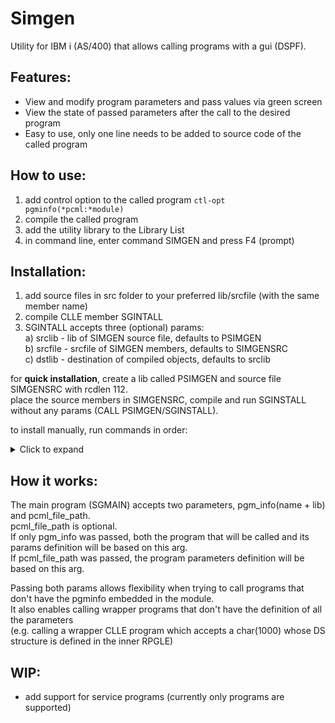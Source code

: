 # Simgen

Utility for IBM i (AS/400) that allows calling programs with a gui (DSPF).

## Features:
* View and modify program parameters and pass values via green screen
* View the state of passed parameters after the call to the desired program
* Easy to use, only one line needs to be added to source code of the called program

## How to use:
1) add control option to the called program ``` ctl-opt pgminfo(*pcml:*module) ```
2) compile the called program
3) add the utility library to the Library List
4) in command line, enter command SIMGEN and press F4 (prompt)

## Installation:
1) add source files in src folder to your preferred lib/srcfile (with the same member name)
2) compile CLLE member SGINTALL
3) SGINTALL accepts three (optional) params:<br>
  a) srclib  - lib of SIMGEN source file,  defaults to PSIMGEN<br>
  b) srcfile - srcfile of SIMGEN members, defaults to SIMGENSRC<br>
  c) dstlib  - destination of compiled objects, defaults to srclib<br>

for <b>quick installation</b>, create a lib called PSIMGEN and source file SIMGENSRC with rcdlen 112.<br>
place the source members in SIMGENSRC, compile and run SGINSTALL without any params (CALL PSIMGEN/SGINSTALL).

to install manually, run commands in order:
  <details>
    <summary> Click to expand </summary>
    
    ```
    CRTPF   FILE(MYLIB/F_SIMGEN) SRCFILE(MYLIB/MYSRCPF) SRCMBR(F_SIMGEN)
    CRTDSPF FILE(MYLIB/D_SIMGEN) SRCFILE(MYLIB/MYSRCPF) SRCMBR(D_SIMGEN)
    CRTSQLRPGI OBJ(MYLIB/SGMAIN) SRCFILE(MYLIB/MYSRCPF) SRCMBR(SGMAIN) OBJTYPE(*PGM)
    CRTSQLRPGI OBJ(MYLIB/SGPARSE) SRCFILE(MYLIB/MYSRCPF) SRCMBR(SGPARSE) OBJTYPE(*PGM)
    CRTSQLRPGI OBJ(MYLIB/SGSCREEN) SRCFILE(MYLIB/MYSRCPF) SRCMBR(SGSCREEN) OBJTYPE(*PGM)
    CRTSQLRPGI OBJ(MYLIB/SGUTILS) SRCFILE(MYLIB/MYSRCPF) SRCMBR(SGUTILS) OBJTYPE(*MODULE)
    CRTSRVPGM SRVPGM(MYLIB/SGUTILS) EXPORT(*ALL)
    CRTSQLRPGI OBJ(MYLIB/SGINVOKE) SRCFILE(MYLIB/MYSRCPF) SRCMBR(SGINVOKE) OBJTYPE(*MODULE)
    CRTPGM PGM(MYLIB/SGINVOKE) BNDSRVPGM((SGUTILS))
    CRTCMD CMD(MYLIB/SIMGEN) PGM(MYLIB/SGMAIN) SRCFILE(MYLIB/MYSRCPF) SRCMBR(SIMGEN)
    ```
  </details>
 
## How it works:
   The main program (SGMAIN) accepts two parameters, pgm_info(name + lib) and pcml_file_path.<br>
   pcml_file_path is optional.<br> 
   If only pgm_info was passed, both the program that will be called and its params definition will be based on this arg.<br>
   If pcml_file_path was passed, the program parameters definition will be based on this arg.<br>
  
   Passing both params allows flexibility when trying to call programs that don't have the pgminfo embedded in the module.<br>
   It also enables calling wrapper programs that don't have the definition of all the parameters<br> 
   (e.g. calling a wrapper CLLE program which accepts a char(1000) whose DS structure is defined in the inner RPGLE)

## WIP:
* add support for service programs (currently only programs are supported)
